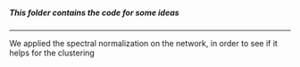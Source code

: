 ##### This folder contains the code for some ideas
---
We applied the spectral normalization on the network, in order to see if it helps for the clustering